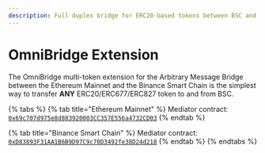 ```yaml
---
description: Full duplex bridge for ERC20-based tokens between BSC and xDai
---
```


# OmniBridge Extension

The OmniBridge multi-token extension for the Arbitrary Message Bridge between the Ethereum Mainnet and the Binance Smart Chain is the simplest way to transfer **ANY** ERC20/ERC677/ERC827 token to and from BSC.

{% tabs %}
{% tab title="Ethereum Mainnet" %}
Mediator contract: [`0x69c707d975e8d883920003CC357E556a4732CD03`](https://etherscan.io/address/0x69c707d975e8d883920003CC357E556a4732CD03)
{% endtab %}

{% tab title="Binance Smart Chain" %}
Mediator contract: [`0xD83893F31AA1B6B9D97C9c70D3492fe38D24d218`](https://bscscan.com/address/0xD83893F31AA1B6B9D97C9c70D3492fe38D24d218)
{% endtab %}
{% endtabs %}

